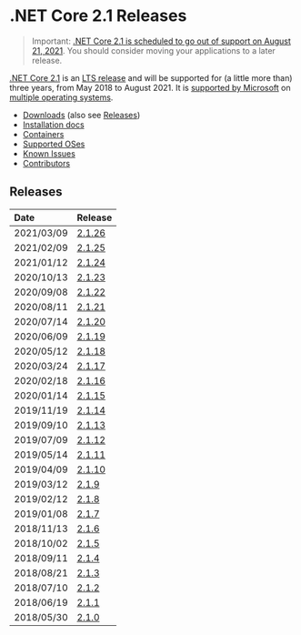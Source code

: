 # .NET Core 2.1 Releases

> Important: [.NET Core 2.1 is scheduled to go out of support on August 21, 2021](https://devblogs.microsoft.com/dotnet/net-core-2-1-will-reach-end-of-support-on-august-21-2021/). You should consider moving your applications to a later release.

[.NET Core 2.1](https://blogs.msdn.microsoft.com/dotnet/2018/05/30/announcing-net-core-2-1) is an [LTS release](../../release-policies.md) and will be supported for (a little more than) three years, from May 2018 to August 2021. It is [supported by Microsoft](../../microsoft-support.md) on [multiple operating systems](2.1-supported-os.md).

- [Downloads](https://dotnet.microsoft.com/download/dotnet/2.1) (also see [Releases](#releases))
- [Installation docs](https://docs.microsoft.com/dotnet/core/install/)
- [Containers](https://hub.docker.com/_/microsoft-dotnet)
- [Supported OSes](2.1-supported-os.md)
- [Known Issues](2.1-known-issues.md)
- [Contributors](2.1.0-contributor-list.md)

## Releases

| Date | Release |
| :-- | :-- |
| 2021/03/09 | [2.1.26](2.1.26/2.1.26.md) |
| 2021/02/09 | [2.1.25](2.1.25/2.1.25.md) |
| 2021/01/12 | [2.1.24](2.1.24/2.1.24.md) |
| 2020/10/13 | [2.1.23](2.1.23/2.1.23.md) |
| 2020/09/08 | [2.1.22](2.1.22/2.1.22.md) |
| 2020/08/11 | [2.1.21](2.1.21/2.1.21.md) |
| 2020/07/14 | [2.1.20](2.1.20/2.1.20.md) |
| 2020/06/09 | [2.1.19](2.1.19/2.1.19.md) |
| 2020/05/12 | [2.1.18](2.1.18/2.1.18.md) |
| 2020/03/24 | [2.1.17](2.1.17/2.1.17.md) |
| 2020/02/18 | [2.1.16](2.1.16/2.1.16.md) |
| 2020/01/14 | [2.1.15](2.1.15/2.1.15.md) |
| 2019/11/19 | [2.1.14](2.1.14/2.1.14.md) |
| 2019/09/10 | [2.1.13](2.1.13/2.1.13.md) |
| 2019/07/09 | [2.1.12](2.1.12/2.1.12.md) |
| 2019/05/14 | [2.1.11](2.1.11/2.1.11.md) |
| 2019/04/09 | [2.1.10](2.1.10/2.1.10.md) |
| 2019/03/12 | [2.1.9](2.1.9/2.1.9.md) |
| 2019/02/12 | [2.1.8](2.1.8/2.1.8.md) |
| 2019/01/08 | [2.1.7](2.1.7/2.1.7.md) |
| 2018/11/13 | [2.1.6](2.1.6/2.1.6.md) |
| 2018/10/02 | [2.1.5](2.1.5/2.1.5.md) |
| 2018/09/11 | [2.1.4](2.1.4/2.1.4.md) |
| 2018/08/21 | [2.1.3](2.1.3/2.1.3.md) |
| 2018/07/10 | [2.1.2](2.1.2.md) |
| 2018/06/19 | [2.1.1](2.1.1.md) |
| 2018/05/30 | [2.1.0](2.1.0.md) |
